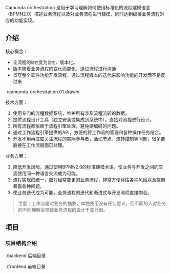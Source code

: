 Camunda orchestration 是用于学习理解如何使用标准化的流程建模语言（BPMN2.0）描述业务流程以及对业务流程进行建模，同时达到编排业务流程对应的功能实现。

## 介绍
核心概念：
* 让流程的`隐性`变为`显性`，版本化。
* 版本随着业务流程的变化而变化，通过流程进行沟通
* 贯穿整个软件功能开发流程，通过流程版本的迭代来影响功能的开发而不是反过来

./camunda-orchestration.01.drawio

技术方面：
1. 使用专门的流程数据系统，维护所有涉及流程流转的数据。
2. 提供流程设计工具（独立安装或集成到系统中），直接对流程进行设计。
3. 所有流程都依赖于流程引擎处理，避免硬编码的问题。
4. 通过工作流程引擎提供的API，方便的将工作流的管理和各种操作任务结合。
5. 开发不用再过度关注流程的实际参与者，活动节点、流转控制等问题，很多都直接在工作流层面已处理。

业务方面：
1. 降低开发风险，通过使用BPMN2.0的标准建模术语，使业务与开发之间的交流使用同一种语言交流成为可能。
2. 流程实现的统一，应对经常变更的业务流程，非常方便评估各种风险以及提前暴露各种问题。
3. 使业务迭代成为可能，业务流程的迭代和渐进式与开发流程直接吻合。

> 注意：工作流是对业务的抽象，单独使用没有任何意义。但不同的人对业务的不同理解会导致业务流程的设计千差万别。


## 项目

### 项目结构介绍
./backend 后端目录

./frontend 前端目录

